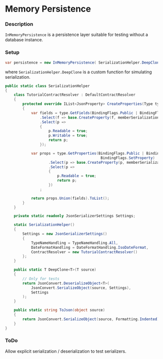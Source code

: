 # Memory Persistence

### Description
```InMemoryPersistence``` is a persistence layer suitable for testing without a database instance.

### Setup
```csharp
var persistence = new InMemoryPersistence( SerializationHelper.DeepClone );
```
where `SerializationHelper.DeepClone` is a custom function for simulating serialization.

```csharp
public static class SerializationHelper
{
    class TutorialContractResolver : DefaultContractResolver
    {
        protected override IList<JsonProperty> CreateProperties(Type type, MemberSerialization memberSerialization)
        {
            var fields = type.GetFields(BindingFlags.Public | BindingFlags.NonPublic | BindingFlags.Instance)
                .Select(f => base.CreateProperty(f, memberSerialization))
                .Select(p =>
                {
                    p.Readable = true;
                    p.Writable = true;
                    return p;
                });

            var props = type.GetProperties(BindingFlags.Public | BindingFlags.NonPublic | BindingFlags.Instance |
                                            BindingFlags.SetProperty)
                    .Select(p => base.CreateProperty(p, memberSerialization))
                    .Select(p =>
                    {
                        p.Readable = true;
                        return p;
                    })
                ;

            return props.Union(fields).ToList();
        }
    }

    private static readonly JsonSerializerSettings Settings;

    static SerializationHelper()
    {
        Settings = new JsonSerializerSettings()
        {
            TypeNameHandling = TypeNameHandling.All,
            DateFormatHandling = DateFormatHandling.IsoDateFormat,
            ContractResolver = new TutorialContractResolver()
        };
    }

    public static T DeepClone<T>(T source)
    {
        // Only for tests 
        return JsonConvert.DeserializeObject<T>(
            JsonConvert.SerializeObject(source, Settings),
            Settings
        );
    }

    public static string ToJson(object source)
    {
        return JsonConvert.SerializeObject(source, Formatting.Indented);
    }
}
```

### ToDo
Allow explicit serialization / deserialization to test serializers.
